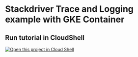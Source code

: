 # Stackdriver Trace and Logging example with GKE Container


## Run tutorial in CloudShell

[![Open this project in Cloud Shell](http://gstatic.com/cloudssh/images/open-btn.png)](https://console.cloud.google.com/cloudshell/open?git_repo=https://github.com/samuraitaiga/sd-demo.git&page=cloudshell&tutorial=tutorial.md&open_in_editor=tutorial.md)
